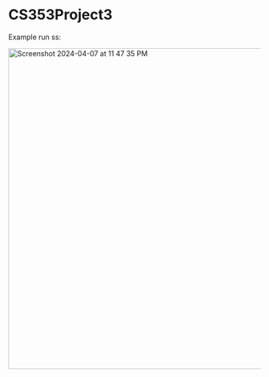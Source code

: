 # CS353Project3

Example run ss:

<img width="640" alt="Screenshot 2024-04-07 at 11 47 35 PM" src="https://github.com/GuntasJ/CS353Project3/assets/90429329/7327f34f-3e19-4778-b156-39e46cec962a">


